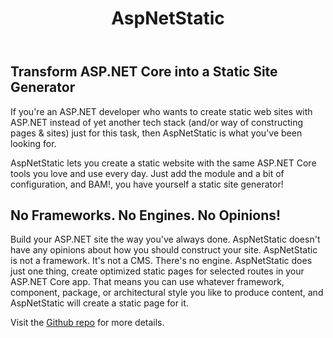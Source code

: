 ﻿---
title: AspNetStatic
repo: ZarehD/AspNetStatic
homepage: https://github.com/ZarehD/AspNetStatic
language:
  - C#
  - .Net
license:
  - Apache-2.0
templates:
  - Razor
description: Transform ASP.NET Core into a Static Site Generator
---

## Transform ASP.NET Core into a Static Site Generator

If you're an ASP.NET developer who wants to create static web sites with ASP.NET instead of yet another tech stack (and/or way of constructing pages & sites) just for this task, then AspNetStatic is what you've been looking for.

AspNetStatic lets you create a static website with the same ASP.NET Core tools you love and use every day. Just add the module and a bit of configuration, and BAM!, you have yourself a static site generator!


## No Frameworks. No Engines. No Opinions!

Build your ASP.NET site the way you've always done. AspNetStatic doesn't have any opinions about how you should construct your site. AspNetStatic is not a framework. It's not a CMS. There's no engine. AspNetStatic does just one thing, create optimized static pages for selected routes in your ASP.NET Core app. That means you can use whatever framework, component, package, or architectural style you like to produce content, and AspNetStatic will create a static page for it.

Visit the [Github repo](https://github.com/ZarehD/AspNetStatic) for more details.